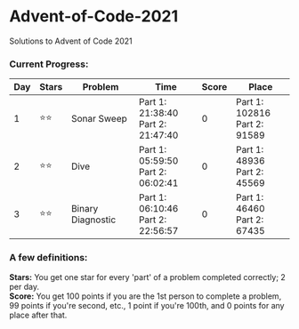 # Advent-of-Code-2021
Solutions to Advent of Code 2021

### <strong>Current Progress:</strong>
| Day | Stars | Problem     | Time                                 | Score | Place |
|-----|-------|-------------|--------------------------------------|-------|-------|
| 1   | ⭐⭐    | Sonar Sweep | Part 1: 21:38:40<br>Part 2: 21:47:40 | 0     | Part 1: 102816<br>Part 2: 91589 |
| 2   | ⭐⭐    | Dive        | Part 1: 05:59:50<br>Part 2: 06:02:41 | 0     | Part 1: 48936<br>Part 2: 45569 |
| 3   | ⭐⭐   | Binary Diagnostic| Part 1: 06:10:46<br>Part 2: 22:56:57 | 0    | Part 1: 46460<br>Part 2: 67435 |

### <strong>A few definitions:</strong>
<strong>Stars:</strong> You get one star for every 'part' of a problem completed correctly; 2 per day.<br>
<strong>Score:</strong> You get 100 points if you are the 1st person to complete a problem, 99 points if you're second, etc., 1 point if you're 100th, and 0 points for any place after that.
